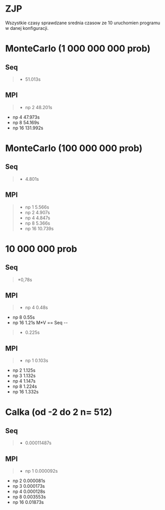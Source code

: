 ZJP
===
Wszystkie czasy sprawdzane srednia czasow ze 10 uruchomien 
programu w danej konfiguracji.

MonteCarlo (1 000 000 000 prob)
==
Seq
--
> * 51.013s

MPI
--
> - np 2 48.201s
  - np 4 47.973s
  - np 8 54.169s
  - np 16 131.992s
  
MonteCarlo (100 000 000 prob)
==
Seq
--
> * 4.801s

MPI 
--
>- np 1 5.566s
>- np 2 4.907s
>- np 4 4.847s
>- np 8 5.366s
>- np 16 10.739s

10 000 000 prob
==
Seq
--
> *0,78s

MPI
--
> - np 4 0.48s
  - np 8 0.55s
  - np 16 1.21s
M*V
==
Seq
--
> * 0.225s

MPI
--
>- np 1 0.103s
- np 2 1.125s
- np 3 1.132s
- np 4 1.147s
- np 8 1.224s
- np 16 1.332s

Calka (od -2 do 2 n= 512)
==
Seq
--
> * 0.00011487s

MPI
--
>- np 1 0.000092s
- np 2 0.000081s
- np 3 0.000173s
- np 4 0.000128s
- np 8 0.003553s
- np 16 0.01873s
